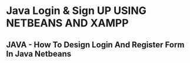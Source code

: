 # Java Login & Sign UP USING NETBEANS AND XAMPP

## JAVA - How To Design Login And Register Form In Java Netbeans






